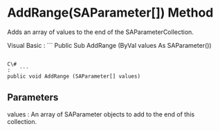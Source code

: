 <!-- loio3c1c44c56c5f1014bbc5fb848b3d14a5 -->

# AddRange\(SAParameter\[\]\) Method

Adds an array of values to the end of the SAParameterCollection.



Visual Basic
:   ```
Public Sub AddRange (ByVal values As SAParameter())
```

C\#
:   ```
public void AddRange (SAParameter[] values)
```



## Parameters

values
:   An array of SAParameter objects to add to the end of this collection.

